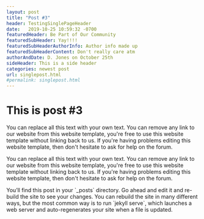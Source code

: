 ```yaml
---
layout: post
title: "Post #3"
header: TestingSinglePageHeader
date:   2019-10-25 10:59:32 -0700
featuredHeader: Be Part of Our Community
featuredSubHeader: Yay!!!!
featuredSubHeaderAuthorInfo: Author info made up
featuredSubHeaderContent: Don't really care atm
authorAndDate: D. Jones on October 25th
sideHeader: This is a side header
categories: newest post
url: singlepost.html
#permalink: singlepost.html
---
```


<h1>This is post #3</h1>

<p>You can replace all this text with your own text. You can remove any link to our website from this website template, you're free to use this website template without linking back to us. If you're having problems editing this website template, then don't hesitate to ask for help on the forum.</p>
<p>You can replace all this text with your own text. You can remove any link to our website from this website template, you're free to use this website template without linking back to us. If you're having problems editing this website template, then don't hesitate to ask for help on the forum.</p>
You’ll find this post in your `_posts` directory. Go ahead and edit it and re-build the site to see your changes. You can rebuild the site in many different ways, but the most common way is to run `jekyll serve`, which launches a web server and auto-regenerates your site when a file is updated.